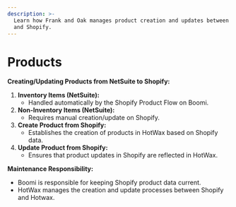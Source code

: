 ```yaml
---
description: >-
  Learn how Frank and Oak manages product creation and updates between NetSuite
  and Shopify.
---
```


# Products

**Creating/Updating Products from NetSuite to Shopify:**

1. **Inventory Items (NetSuite):**
   * Handled automatically by the Shopify Product Flow on Boomi.
2. **Non-Inventory Items (NetSuite):**
   * Requires manual creation/update on Shopify.
3. **Create Product from Shopify:**
   * Establishes the creation of products in HotWax based on Shopify data.
4. **Update Product from Shopify:**
   * Ensures that product updates in Shopify are reflected in HotWax.

**Maintenance Responsibility:**

* Boomi is responsible for keeping Shopify product data current.
* HotWax manages the creation and update processes between Shopify and Hotwax.
